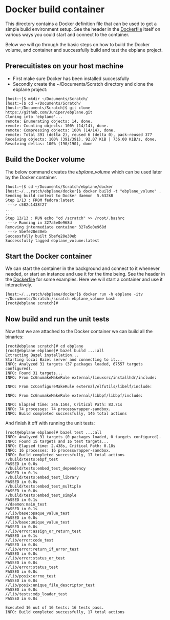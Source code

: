 # Docker build container

This directory contains a Docker definition file that can be used to get a 
simple build environment setup. See the header in the [Dockerfile](Dockerfile)
itself on various ways you could start and connect to the container.

Below we will go through the basic steps on how to build the Docker volume, and
container and successfully build and test the ebplane project.


## Prerecuitistes on your host machine

* First make sure Docker has been installed successfully
* Secondly create the ~/Documents/Scratch directory and clone the ebplane project:

```
[host:~]$ mkdir ~/Documents/Scratch/
[host:~]$ cd ~/Documents/Scratch/
[host:~/Documents/Scratch]$ git clone https://github.com/Juniper/ebplane.git
Cloning into 'ebplane'...
remote: Enumerating objects: 14, done.
remote: Counting objects: 100% (14/14), done.
remote: Compressing objects: 100% (14/14), done.
remote: Total 391 (delta 2), reused 6 (delta 0), pack-reused 377
Receiving objects: 100% (391/391), 92.07 KiB | 736.00 KiB/s, done.
Resolving deltas: 100% (190/190), done
```


## Build the Docker volume
The below command creates the _ebplane\_volume_ which can be used later by the 
Docker container.

```
[host:~]$ cd ~/Documents/Scratch/ebplane/docker
[host:~/...ratch/ebplane/docker]$ docker build -t "ebplane_volume" .
Sending build context to Docker daemon  5.632kB
Step 1/13 : FROM fedora:latest
 ---> c582c1438f27
...
...
Step 13/13 : RUN echo "cd /scratch" >> /root/.bashrc
 ---> Running in 327a5e0e968d
Removing intermediate container 327a5e0e968d
 ---> 5befe28e30eb
Successfully built 5befe28e30eb
Successfully tagged ebplane_volume:latest
```

## Start the Docker container

We can start the container in the background and connect to it whenever needed,
or start an instance and use it for the time being. See the header in the
[Dockerfile](Dockerfile) for some examples. Here we will start a container and
use it interactively.

```
[host:~/...ratch/ebplane/docker]$ docker run -h ebplane -itv ~/Documents/Scratch:/scratch ebplane_volume bash
[root@ebplane scratch]# 
```

## Now build and run the unit tests

Now that we are attached to the Docker container we can build all the binaries:

```
[root@ebplane scratch]# cd ebplane
[root@ebplane ebplane]# bazel build ...:all
Extracting Bazel installation...
Starting local Bazel server and connecting to it...
INFO: Analyzed 31 targets (37 packages loaded, 67557 targets configured).
INFO: Found 31 targets...
INFO: From CcGnumakeMakeRule external/linuxsrc/installhdr/include:

INFO: From CcConfigureMakeRule external/elfutils/libelf/include:

INFO: From CcGnumakeMakeRule external/libbpf/libbpf/include:

INFO: Elapsed time: 246.150s, Critical Path: 83.71s
INFO: 74 processes: 74 processwrapper-sandbox.
INFO: Build completed successfully, 146 total actions
```

And finish it off with running the unit tests:

```
[root@ebplane ebplane]# bazel test ...:all
INFO: Analyzed 31 targets (0 packages loaded, 0 targets configured).
INFO: Found 15 targets and 16 test targets...
INFO: Elapsed time: 2.438s, Critical Path: 0.18s
INFO: 16 processes: 16 processwrapper-sandbox.
INFO: Build completed successfully, 17 total actions
//build/tests:ebpf_test                                                  PASSED in 0.0s
//build/tests:embed_test_dependency                                      PASSED in 0.1s
//build/tests:embed_test_library                                         PASSED in 0.0s
//build/tests:embed_test_multiple                                        PASSED in 0.0s
//build/tests:embed_test_simple                                          PASSED in 0.1s
//daemon:main_test                                                       PASSED in 0.1s
//lib/base:opaque_value_test                                             PASSED in 0.0s
//lib/base:unique_value_test                                             PASSED in 0.0s
//lib/error:assign_or_return_test                                        PASSED in 0.1s
//lib/error:code_test                                                    PASSED in 0.0s
//lib/error:return_if_error_test                                         PASSED in 0.0s
//lib/error:status_or_test                                               PASSED in 0.0s
//lib/error:status_test                                                  PASSED in 0.0s
//lib/posix:errno_test                                                   PASSED in 0.0s
//lib/posix:unique_file_descriptor_test                                  PASSED in 0.0s
//lib/tests:xdp_loader_test                                              PASSED in 0.0s

Executed 16 out of 16 tests: 16 tests pass.
INFO: Build completed successfully, 17 total actions
```


